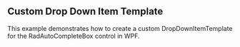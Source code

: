 ## Custom Drop Down Item Template
This example demonstrates how to create a custom DropDownItemTemplate for the RadAutoCompleteBox control in WPF.

[//]: <keywords:dropdownitemtemplate, customization>